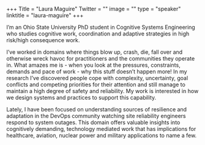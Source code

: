 +++
Title = "Laura Maguire"
Twitter = ""
image = ""
type = "speaker"
linktitle = "laura-maguire"
+++

I’m an Ohio State University PhD student in Cognitive Systems Engineering who studies cognitive work, coordination and adaptive strategies in high risk/high consequence work.

I’ve worked in domains where things blow up, crash, die, fall over and otherwise wreck havoc for practitioners and the communities they operate in. What amazes me is - when you look at the pressures, constraints, demands and pace of work - why this stuff doesn’t happen more! In my research I’ve discovered people cope with complexity, uncertainty, goal conflicts and competing priorities for their attention and still manage to maintain a high degree of safety and reliability. My work is interested in how we design systems and practices to support this capability.

Lately, I have been focused on understanding sources of resilience and adaptation in the DevOps community watching site reliability engineers respond to system outages. This domain offers valuable insights into cognitively demanding, technology mediated work that has implications for healthcare, aviation, nuclear power and military applications to name a few.
